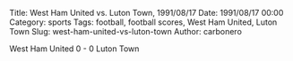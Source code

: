 Title: West Ham United vs. Luton Town, 1991/08/17
Date: 1991/08/17 00:00
Category: sports
Tags: football, football scores, West Ham United, Luton Town
Slug: west-ham-united-vs-luton-town
Author: carbonero


West Ham United 0 - 0 Luton Town
